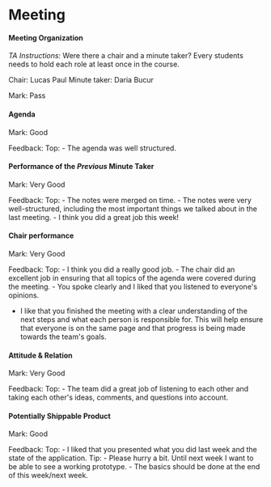 # Meeting


#### Meeting Organization

*TA Instructions:*
Were there a chair and a minute taker? Every students needs to hold each role at least once in the course.

Chair: Lucas Paul
Minute taker: Daria Bucur

Mark: Pass


#### Agenda 

Mark: Good

Feedback: Top: - The agenda was well structured.


#### Performance of the *Previous* Minute Taker

Mark: Very Good

Feedback: Top: - The notes were merged on time.
	- The notes were very well-structured, including the most important things we talked about in the last meeting.
	- I think you did a great job this week!


#### Chair performance

Mark: Very  Good

Feedback: Top: - I think you did a really good job. 
	- The chair did an excellent job in ensuring that all topics of the agenda were covered during the meeting.
	- You spoke clearly and I liked that you listened to everyone's opinions.
  - I like that you finished the meeting with a clear understanding of the next steps and what each person is responsible for. This will help ensure that everyone is on the same page and that progress is being made towards the team's goals.

#### Attitude & Relation

Mark: Very Good

Feedback: Top: - The team did a great job of listening to each other and taking each other's ideas, comments, and questions into account.


#### Potentially Shippable Product

Mark: Good

Feedback: Top: - I liked that you presented what you did last week and the state of the application.
Tip: - Please hurry a bit. Until next week I want to be able to see a working prototype. 
	- The basics should be done at the end of this week/next week.
